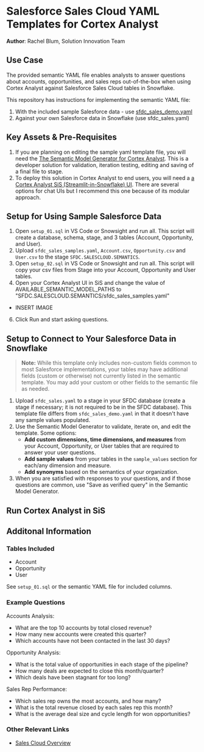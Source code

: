 # Salesforce Sales Cloud YAML Templates for Cortex Analyst
**Author**: Rachel Blum, Solution Innovation Team
## Use Case
The provided semantic YAML file enables analysts to answer questions about accounts, opportunities, and sales reps out-of-the-box when using Cortex Analyst against Salesforce Sales Cloud tables in Snowflake.

This repository has instructions for implementing the semantic YAML file:
1. With the included sample Salesforce data - use [sfdc_sales_demo.yaml]()
2. Against your own Salesforce data in Snowflake (use sfdc_sales.yaml)

## Key Assets & Pre-Requisites
1. If you are planning on editing the sample yaml template file, you will need the [The Semantic Model Generator for Cortex Analyst](https://github.com/Snowflake-Labs/semantic-model-generator). This is a developer solution for validation, iteration testing, editing and saving of a final file to stage. 
2. To deploy this solution in Cortex Analyst to end users, you will need a [a Cortex Analyst SiS (Streamlit-in-Snowflake) UI](https://medium.com/snowflake/deploying-cortex-analyst-a-modular-codebase-for-streamlit-in-snowflake-e9bc856e069c).  There are several options for chat UIs but I recommend this one because of its modular approach. 

## Setup for Using Sample Salesforce Data
1. Open `setup_01.sql` in VS Code or Snowsight and run all.  This script will create a database, schema, stage, and 3 tables (Account, Opportunity, and User).
2. Upload `sfdc_sales_samples.yaml`, `Account.csv`, `Opportunity.csv` and `User.csv` to the stage `SFDC.SALESCLOUD.SEMANTICS`.
3. Open `setup_02.sql` in VS Code or Snowsight and run all. This script will copy your csv files from Stage into your Account, Opportunity and User tables.
4. Open your Cortex Analyst UI in SiS and change the value of AVAILABLE_SEMANTIC_MODEL_PATHS to "SFDC.SALESCLOUD.SEMANTICS/sfdc_sales_samples.yaml" 
  - INSERT IMAGE
6. Click Run and start asking questions.

## Setup to Connect to Your Salesforce Data in Snowflake
> **Note:** While this template only includes non-custom fields common to most Salesforce implementations, your tables may have additional fields (custom or otherwise) not currently listed in the semantic template. You may add your custom or other fields to the semantic file as needed.

1. Upload `sfdc_sales.yaml` to a stage in your SFDC database (create a stage if necessary; it is not required to be in the SFDC database). This template file differs from `sfdc_sales_demo.yaml` in that it doesn't have any sample values populated.
2. Use the Semantic Model Generator to validate, iterate on, and edit the template. Some options:
    - **Add custom dimensions, time dimensions, and measures** from your Account, Opportunity, or User tables that are required to answer your user questions.
    - **Add sample values** from your tables in the `sample_values` section for each/any dimension and measure.
    - **Add synonyms** based on the semantics of your organization.
3. When you are satisfied with responses to your questions, and if those questions are common, use "Save as verified query" in the Semantic Model Generator.

## Run Cortex Analyst in SiS

## Additonal Information

### Tables Included
- Account
- Opportunity
- User

See `setup_01.sql` or the semantic YAML file for included columns.

### Example Questions
Accounts Analysis:
- What are the top 10 accounts by total closed revenue?
- How many new accounts were created this quarter?
- Which accounts have not been contacted in the last 30 days?

Opportunity Analysis:
- What is the total value of opportunities in each stage of the pipeline?
- How many deals are expected to close this month/quarter?
- Which deals have been stagnant for too long?

Sales Rep Performance:
- Which sales rep owns the most accounts, and how many?
- What is the total revenue closed by each sales rep this month?
- What is the average deal size and cycle length for won opportunities?

### Other Relevant Links
- [Sales Cloud Overview](https://architect.salesforce.com/diagrams/data-models/sales-cloud/sales-cloud-overview#More_Sales_Cloud_Data_Models)


